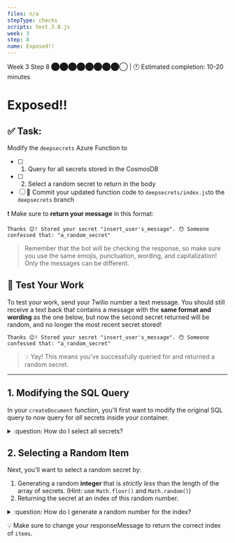 ```yaml
---
files: n/a
stepType: checks
scripts: test.3.8.js
week: 3
step: 8
name: Exposed!!
---
```


Week 3 Step 8 ⬤⬤⬤⬤⬤⬤⬤⬤◯ | 🕐 Estimated completion: 10-20 minutes

# Exposed!!

## ✅  Task:
Modify the `deepsecrets` Azure Function to 
- [ ]  1. Query for all secrets stored in the CosmosDB
- [ ]  2. Select a random secret to return in the body
- [ ] 🚀 Commit your updated function code to `deepsecrets/index.js`to the `deepsecrets` branch

❗ Make sure to **return your message** in this format:
```
Thanks 😊! Stored your secret "insert_user's_message". 😯 Someone confessed that: "a_random_secret"
```
> Remember that the bot will be checking the response, so make sure you use the same emojis, punctuation, wording, and capitalization! Only the messages can be different.
## 🚧 Test Your Work

To test your work, send your Twilio number a text message. You should still receive a text back that contains a message with the **same format and wording** as the one below, but now the second secret returned will be random, and no longer the most recent secret stored!

```
Thanks 😊! Stored your secret "insert_user's_message". 😯 Someone confessed that: "a_random_secret"
```

> 💡 Yay! This means you've successfully queried for and returned a random secret.

---

## 1. Modifying the SQL Query

In your `createDocument` function, you'll first want to modify the original SQL query to now query for *all* secrets inside your container.

<details>
<summary>:question: How do I select all secrets?</summary>

```js
const querySpec = {
    query: "SELECT * from c"
};
```
</details>

## 2. Selecting a Random Item

Next, you'll want to select a random secret by:

1. Generating a random **integer** that is *strictly less* than the length of the array of secrets. (Hint: use `Math.floor()` and `Math.random()`)
2. Returning the secret at an index of this random number.

<details>
<summary>:question: How do I generate a random number for the index?</summary>

The `Math.floor()` function returns the [floor](https://developer.mozilla.org/en-US/docs/Web/JavaScript/Reference/Global_Objects/Math/floor) of the given number - ie. the largest integer less than or equal to a given number. In the example below, the generated random number will never be greater than `items.length`.

```js
var random_value = Math.floor(items.length * Math.random());
```
</details>

:bulb: Make sure to change your responseMessage to return the correct index of `items`.
